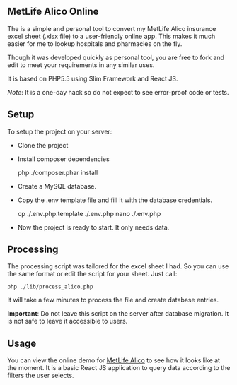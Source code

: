 ## MetLife Alico Online ##

The is a simple and personal tool to convert my MetLife Alico insurance excel sheet (.xlsx file) to a user-friendly online app. This makes it much easier for me to lookup hospitals and pharmacies on the fly.

Though it was developed quickly as personal tool, you are free to fork and edit to meet your requirements in any similar uses.

It is based on PHP5.5 using Slim Framework and React JS.

*Note*: It is a one-day hack so do not expect to see error-proof code or tests.

Setup
-----
To setup the project on your server:

 - Clone the project

 - Install composer dependencies


    php ./composer.phar install

 - Create a MySQL database.
 - Copy the .env template file and fill it with the database credentials.


    cp ./.env.php.template ./.env.php
    nano ./.env.php

 - Now the project is ready to start. It only needs data.

Processing
----------
The processing script was tailored for the excel sheet I had. So you can use the same format or edit the script for your sheet.
Just call:

    php ./lib/process_alico.php
It will take a few minutes to process the file and create database entries.

**Important**:  Do not leave this script on the server after database migration. It is not safe to leave it accessible to users.

Usage
-----
You can view the online demo for [MetLife Alico](http://alico.thaghra.com/) to see how it looks like at the moment. It is a basic React JS application to query data according to the filters the user selects.

